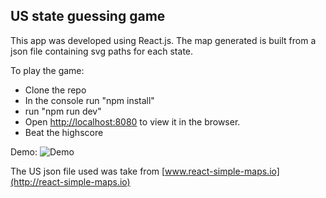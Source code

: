 
## US state guessing game

This app was developed using React.js. The map generated is built from a json file containing
svg paths for each state.

To play the game:
* Clone the repo
* In the console run "npm install"
* run "npm run dev"
* Open [http://localhost:8080](http://localhost:8080) to view it in the browser.
* Beat the highscore 

Demo:
![Demo](https://github.com/cathalryan9/US-State-Game/demo.gif)

The US json file used was take from [www.react-simple-maps.io](http://react-simple-maps.io) 